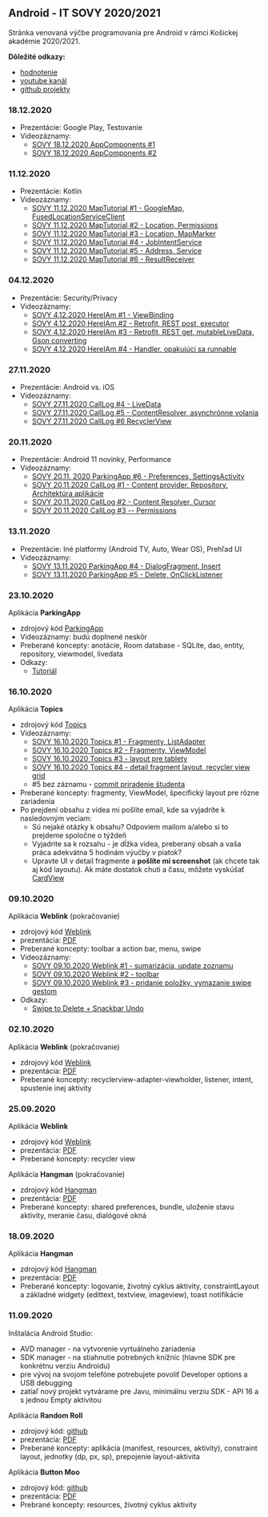 ## Android - IT SOVY 2020/2021

Stránka venovaná výčbe programovania pre Android v rámci Košickej akadémie 2020/2021.

**Dôležité odkazy:**
* [hodnotenie](hodnotenie.md)
* [youtube kanál](https://www.youtube.com/channel/UCcEyuCe1od0qwOIv7bMVriA)
* [github projekty](https://github.com/miroslav-opiela?tab=repositories)

### 18.12.2020
* Prezentácie: Google Play, Testovanie
* Videozáznamy:
  * [SOVY 18.12.2020 AppComponents #1](https://www.youtube.com/watch?v=3HaF4zSOQuM)
  * [SOVY 18.12.2020 AppComponents #2](https://www.youtube.com/watch?v=zvd7foOFrJQ)

### 11.12.2020
* Prezentácie: Kotlin
* Videozáznamy:
  * [SOVY 11.12.2020 MapTutorial #1 - GoogleMap, FusedLocationServiceClient](https://www.youtube.com/watch?v=xLT-8Q7n0P4)
  * [SOVY 11.12.2020 MapTutorial #2 - Location, Permissions](https://www.youtube.com/watch?v=QpIKJkU8viQ)
  * [SOVY 11.12.2020 MapTutorial #3 - Location, MapMarker](https://www.youtube.com/watch?v=ye-xefkbk6w)
  * [SOVY 11.12.2020 MapTutorial #4 - JobIntentService](https://www.youtube.com/watch?v=k7Q4vLAszWY)
  * [SOVY 11.12.2020 MapTutorial #5 - Address, Service](https://www.youtube.com/watch?v=VtTh6YJrj8A)
  * [SOVY 11.12.2020 MapTutorial #6 - ResultReceiver](https://www.youtube.com/watch?v=BF75qJMvR0U)

### 04.12.2020
* Prezentácie: Security/Privacy
* Videozáznamy:
  * [SOVY 4.12.2020 HereIAm #1 - ViewBinding](https://www.youtube.com/watch?v=fe0FInpXFbg)
  * [SOVY 4.12.2020 HereIAm #2 - Retrofit, REST post, executor](https://www.youtube.com/watch?v=1bZg5TwRwEE)
  * [SOVY 4.12.2020 HereIAm #3 - Retrofit, REST get, mutableLiveData, Gson converting](https://www.youtube.com/watch?v=njOflquoyFk)
  * [SOVY 4.12.2020 HereIAm #4 - Handler, opakujúci sa runnable](https://www.youtube.com/watch?v=_RwKdf580Ow)

### 27.11.2020
* Prezentácie: Android vs. iOS
* Videozáznamy:
  * [SOVY 27.11.2020 CallLog #4 - LiveData](https://www.youtube.com/watch?v=y9Jt-K88vdo)
  * [SOVY 27.11.2020 CallLog #5 - ContentResolver, asynchrónne volania](https://www.youtube.com/watch?v=1HdSeJLyyOk)
  * [SOVY 27.11.2020 CallLog #6 RecyclerView](https://www.youtube.com/watch?v=0UqDr3By5M8)

### 20.11.2020
* Prezentácie: Android 11 novinky, Performance
* Videozáznamy:
  * [SOVY 20.11. 2020 ParkingApp #6 - Preferences, SettingsActivity](https://www.youtube.com/watch?v=9zOJoyTNvSw)
  * [SOVY 20.11.2020 CallLog #1 - Content provider, Repository, Architektúra aplikácie](https://www.youtube.com/watch?v=7IFzolkuahU)
  * [SOVY 20.11.2020 CallLog #2 - Content Resolver, Cursor](https://www.youtube.com/watch?v=bAOPjF6xUQA)
  * [SOVY 20.11.2020 CallLog #3 -- Permissions](https://www.youtube.com/watch?v=CstlGbtIe3g)

### 13.11.2020
* Prezentácie: Iné platformy (Android TV, Auto, Wear OS), Prehľad UI
* Videozáznamy:
  * [SOVY 13.11.2020 ParkingApp #4 - DialogFragment, Insert](https://www.youtube.com/watch?v=K8AFtJcIbPk&t=1s)
  * [SOVY 13.11.2020 ParkingApp #5 - Delete, OnClickListener](https://www.youtube.com/watch?v=kwCRmtQP-sY)

### 23.10.2020
Aplikácia **ParkingApp**
* zdrojový kód [ParkingApp](https://github.com/miroslav-opiela/itsovy-2020-parkingApp)
* Videozáznamy: budú doplnené neskôr
* Preberané koncepty: anotácie, Room database - SQLite, dao, entity, repository, viewmodel, livedata
* Odkazy:
  * [Tutoriál](https://codelabs.developers.google.com/codelabs/android-room-with-a-view#1)

### 16.10.2020
Aplikácia **Topics**
* zdrojový kód [Topics](https://github.com/miroslav-opiela/itsovy-2020-topics)
* Videozáznamy:
  * [SOVY 16.10.2020 Topics #1 - Fragmenty, ListAdapter](https://www.youtube.com/watch?v=EzXDoGzi0Co)  
  * [SOVY 16.10.2020 Topics #2 - Fragmenty, ViewModel](https://www.youtube.com/watch?v=J9d1GFPlQ-k)
  * [SOVY 16.10.2020 Topics #3 - layout pre tablety](https://www.youtube.com/watch?v=7pxtV8hHwFs)
  * [SOVY 16.10.2020 Topics #4 - detail fragment layout, recycler view grid](https://www.youtube.com/watch?v=9KQMLLQtsrw)
  * #5 bez záznamu - [commit priradenie študenta](https://github.com/miroslav-opiela/itsovy-2020-topics/commit/2bd521637a7779658dd1eda65ef5f76c82c5ce64)
* Preberané koncepty: fragmenty, ViewModel, špecifický layout pre rôzne zariadenia 
* Po prejdení obsahu z videa mi pošlite email, kde sa vyjadríte k nasledovným veciam:
  * Sú nejaké otázky k obsahu? Odpoviem mailom a/alebo si to prejdeme spoločne o týždeň
  * Vyjadrite sa k rozsahu - je dĺžka videa, preberaný obsah a vaša práca adekvátna 5 hodinám výučby v piatok?
  * Upravte UI v detail fragmente a **pošlite mi screenshot** (ak chcete tak aj kód layoutu). Ak máte dostatok chuti a času, môžete vyskúšať [CardView](https://developer.android.com/guide/topics/ui/layout/cardview)

### 09.10.2020
Aplikácia **Weblink** (pokračovanie)
* zdrojový kód [Weblink](https://github.com/miroslav-opiela/itsovy-2020-weblink)
* prezentácia: [PDF](https://github.com/miroslav-opiela/android/blob/gh-pages/docs/04-Weblink.pdf)
* Preberané koncepty: toolbar a action bar, menu, swipe
* Videozáznamy:
  * [SOVY 09.10.2020 Weblink #1 - sumarizácia, update zoznamu](https://www.youtube.com/watch?v=PzmcdCVbTZE)
  * [SOVY 09.10.2020 Weblink #2 - toolbar](https://www.youtube.com/watch?v=OXlFVvDvZNI)
  * [SOVY 09.10.2020 Weblink #3 - pridanie položky, vymazanie swipe gestom](https://www.youtube.com/watch?v=ByknixTqGG8)
* Odkazy:
  * [Swipe to Delete + Snackbar Undo](https://medium.com/@zackcosborn/step-by-step-recyclerview-swipe-to-delete-and-undo-7bbae1fce27e)

### 02.10.2020
Aplikácia **Weblink** (pokračovanie)
* zdrojový kód [Weblink](https://github.com/miroslav-opiela/itsovy-2020-weblink)
* prezentácia: [PDF](https://github.com/miroslav-opiela/android/blob/gh-pages/docs/04-Weblink.pdf)
* Preberané koncepty: recyclerview-adapter-viewholder, listener, intent, spustenie inej aktivity

### 25.09.2020
Aplikácia **Weblink**
* zdrojový kód [Weblink](https://github.com/miroslav-opiela/itsovy-2020-weblink)
* prezentácia: [PDF](https://github.com/miroslav-opiela/android/blob/gh-pages/docs/04-Weblink.pdf)
* Preberané koncepty: recycler view

Aplikácia **Hangman** (pokračovanie)
* zdrojový kód [Hangman](https://github.com/miroslav-opiela/itsovy-2020-hangman)
* prezentácia: [PDF](https://github.com/miroslav-opiela/android/blob/gh-pages/docs/03-Hangman.pdf)
* Preberané koncepty: shared preferences, bundle, uloženie stavu aktivity, meranie času, dialógové okná


### 18.09.2020
Aplikácia **Hangman**
* zdrojový kód [Hangman](https://github.com/miroslav-opiela/itsovy-2020-hangman)
* prezentácia: [PDF](https://github.com/miroslav-opiela/android/blob/gh-pages/docs/03-Hangman.pdf)
* Preberané koncepty: logovanie, životný cyklus aktivity, constraintLayout a základné widgety (edittext, textview, imageview), toast notifikácie

### 11.09.2020
Inštalácia Android Studio:
* AVD manager - na vytvorenie vyrtuálneho zariadenia
* SDK manager - na stiahnutie potrebných knižníc (hlavne SDK pre konkrétnu verziu Androidu)
* pre vývoj na svojom telefóne potrebujete povoliť Developer options a USB debugging
* zatiaľ nový projekt vytvárame pre Javu, minimálnu verziu SDK - API 16 a s jednou Empty aktivitou

Aplikácia **Random Roll**
* zdrojový kód: [github](https://github.com/miroslav-opiela/itsovy-2020-random_roll)
* prezentácia: [PDF](https://github.com/miroslav-opiela/android/blob/gh-pages/docs/01-RandomRoll.pdf)
* Preberané koncepty: aplikácia (manifest, resources, aktivity), constraint layout, jednotky (dp, px, sp), prepojenie layout-aktivita

Aplikácia **Button Moo**
* zdrojový kód: [github](https://github.com/miroslav-opiela/itsovy-2020-button_moo)
* prezentácia: [PDF](https://github.com/miroslav-opiela/android/blob/gh-pages/docs/02-ButtonMoo.pdf)
* Prebrané koncepty: resources, životný cyklus aktivity
